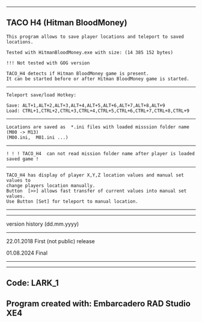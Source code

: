 ------------------------------------------------------------------------------------------------------------------------------------
TACO H4  (Hitman BloodMoney)
------------------------------------------------------------------------------------------------------------------------------------

	This program allows to save player locations and teleport to saved locations.

	Tested with HitmanBloodMoney.exe with size: (14 385 152 bytes)

	!!! Not tested with GOG version

	TACO_H4 detects if Hitman BloodMoney game is present.
	It can be started before or after Hitman BloodMoney game is started.
------------------------------------------------------------------------------------------------------------------------------------
	Teleport save/load Hotkey:
				
	Save: ALT+1,ALT+2,ALT+3,ALT+4,ALT+5,ALT+6,ALT+7,ALT+8,ALT+9
	Load: CTRL+1,CTRL+2,CTRL+3,CTRL+4,CTRL+5,CTRL+6,CTRL+7,CTRL+8,CTRL+9
------------------------------------------------------------------------------------------------------------------------------------
	Locations are saved as  *.ini files with loaded misssion folder name (M00 -> M13)
	(M00.ini,  M01.ini ...)
------------------------------------------------------------------------------------------------------------------------------------
	! ! ! TACO_H4  can not read mission folder name after player is loaded saved game !
------------------------------------------------------------------------------------------------------------------------------------
	TACO_H4 has display of player X,Y,Z location values and manual set values to 
	change players location manually.
	Button  [>>] allows fast transfer of current values	into manual set values.
	Use Button [Set] for teleport to manual location.
 
------------------------------------------------------------------------------------------------------------------------------------





------------------------------------------------------------------------------------------------------------------------------------
version history (dd.mm.yyyy)

------------------------------------------------------------------------------------------------------------------------------------
22.01.2018 First (not public) release

01.08.2024 Final

------------------------------------------------------------------------------------------------------------------------------------















------------------------------------------------------------------------------------------------------------------------------------
Code: LARK_1
------------------------------------------------------------------------------------------------------------------------------------
Program created with: Embarcadero RAD Studio XE4
------------------------------------------------------------------------------------------------------------------------------------

